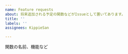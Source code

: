 ```yaml
---
name: Feature requests
about: 将来追加される予定の関数などがIssueとして置いてあります。
title: ''
labels: ''
assignees: KippieSan

---
```


関数の名前、機能など
